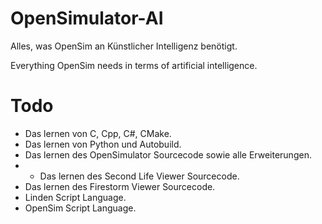 # OpenSimulator-AI
Alles, was OpenSim an Künstlicher Intelligenz benötigt.

Everything OpenSim needs in terms of artificial intelligence.

# Todo
* Das lernen von C, Cpp, C#, CMake.
* Das lernen von Python und Autobuild.
* Das lernen des OpenSimulator Sourcecode sowie alle Erweiterungen.
* * Das lernen des Second Life Viewer Sourcecode.
* Das lernen des Firestorm Viewer Sourcecode.
* Linden Script Language.
* OpenSim Script Language.
